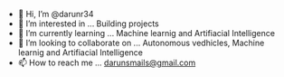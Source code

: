 - 👋 Hi, I’m @darunr34
- 👀 I’m interested in ... Building projects
- 🌱 I’m currently learning ... Machine learnig and Artifiacial Intelligence
- 💞️ I’m looking to collaborate on ... Autonomous vedhicles, Machine learnig and Artifiacial Intelligence
- 📫 How to reach me ... darunsmails@gmail.com

<!---
darunr34/darunr34 is a ✨ special ✨ repository because its `README.md` (this file) appears on your GitHub profile.
You can click the Preview link to take a look at your changes.
--->
